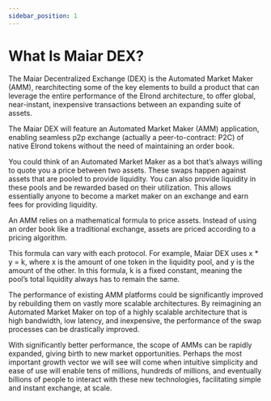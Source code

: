```yaml
---
sidebar_position: 1
---
```


# What Is Maiar DEX?

The Maiar Decentralized Exchange (DEX) is the Automated Market Maker (AMM), rearchitecting some of the key elements to build a product that can leverage the entire performance of the Elrond architecture, to offer global, near-instant, inexpensive transactions between an expanding suite of assets.

The Maiar DEX will feature an Automated Market Maker (AMM) application, enabling seamless p2p exchange (actually a peer-to-contract: P2C) of native Elrond tokens without the need of maintaining an order book.

You could think of an Automated Market Maker as a bot that’s always willing to quote you a price between two assets. These swaps happen against assets that are pooled to provide liquidity. You can also provide liquidity in these pools and be rewarded based on their utilization. This allows essentially anyone to become a market maker on an exchange and earn fees for providing liquidity.

An AMM relies on a mathematical formula to price assets. Instead of using an order book like a traditional exchange, assets are priced according to a pricing algorithm.

This formula can vary with each protocol. For example, Maiar DEX uses x \* y = k, where x is the amount of one token in the liquidity pool, and y is the amount of the other. In this formula, k is a fixed constant, meaning the pool’s total liquidity always has to remain the same.

The performance of existing AMM platforms could be significantly improved by rebuilding them on vastly more scalable architectures. By reimagining an Automated Market Maker on top of a highly scalable architecture that is high bandwidth, low latency, and inexpensive, the performance of the swap processes can be drastically improved.

With significantly better performance, the scope of AMMs can be rapidly expanded, giving birth to new market opportunities. Perhaps the most important growth vector we will see will come when intuitive simplicity and ease of use will enable tens of millions, hundreds of millions, and eventually billions of people to interact with these new technologies, facilitating simple and instant exchange, at scale.
